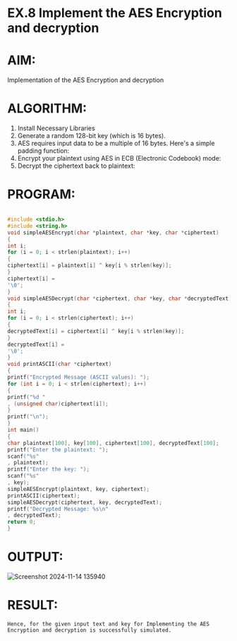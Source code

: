
# EX.8 Implement the AES Encryption and decryption

# AIM:
Implementation of the AES Encryption and decryption

# ALGORITHM:
1.	Install Necessary Libraries
2.	Generate a random 128-bit key (which is 16 bytes).
3.	AES requires input data to be a multiple of 16 bytes. Here's a simple padding function:
4.	Encrypt your plaintext using AES in ECB (Electronic Codebook) mode:
5.	Decrypt the ciphertext back to plaintext:

# PROGRAM:

```C

#include <stdio.h>
#include <string.h>
void simpleAESEncrypt(char *plaintext, char *key, char *ciphertext)
{
int i;
for (i = 0; i < strlen(plaintext); i++)
{
ciphertext[i] = plaintext[i] ^ key[i % strlen(key)];
}
ciphertext[i] =
'\0';
}
void simpleAESDecrypt(char *ciphertext, char *key, char *decryptedText)
{
int i;
for (i = 0; i < strlen(ciphertext); i++)
{
decryptedText[i] = ciphertext[i] ^ key[i % strlen(key)];
}
decryptedText[i] =
'\0';
}
void printASCII(char *ciphertext)
{
printf("Encrypted Message (ASCII values): ");
for (int i = 0; i < strlen(ciphertext); i++)
{
printf("%d "
, (unsigned char)ciphertext[i]);
}
printf("\n");
}
int main()
{
char plaintext[100], key[100], ciphertext[100], decryptedText[100];
printf("Enter the plaintext: ");
scanf("%s"
, plaintext);
printf("Enter the key: ");
scanf("%s"
, key);
simpleAESEncrypt(plaintext, key, ciphertext);
printASCII(ciphertext);
simpleAESDecrypt(ciphertext, key, decryptedText);
printf("Decrypted Message: %s\n"
, decryptedText);
return 0;
}

```

# OUTPUT:
![Screenshot 2024-11-14 135940](https://github.com/user-attachments/assets/0d38999f-5e2a-4b7d-855a-f2ed636f7131)



# RESULT:
	Hence, for the given input text and key for Implementing the AES Encryption and decryption is successfully simulated.
